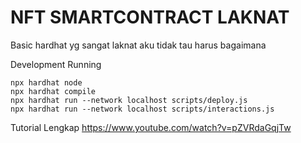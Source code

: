 # NFT SMARTCONTRACT LAKNAT

Basic hardhat yg sangat laknat aku tidak tau harus bagaimana

Development Running

```shell
npx hardhat node
npx hardhat compile
npx hardhat run --network localhost scripts/deploy.js
npx hardhat run --network localhost scripts/interactions.js
```

Tutorial Lengkap
https://www.youtube.com/watch?v=pZVRdaGqjTw
